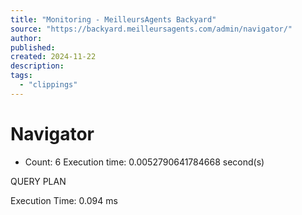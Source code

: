 ```yaml
---
title: "Monitoring - MeilleursAgents Backyard"
source: "https://backyard.meilleursagents.com/admin/navigator/"
author:
published:
created: 2024-11-22
description:
tags:
  - "clippings"
---
```

# Navigator

- Count: 6 Execution time: 0.0052790641784668 second(s)

QUERY PLAN

Execution Time: 0.094 ms